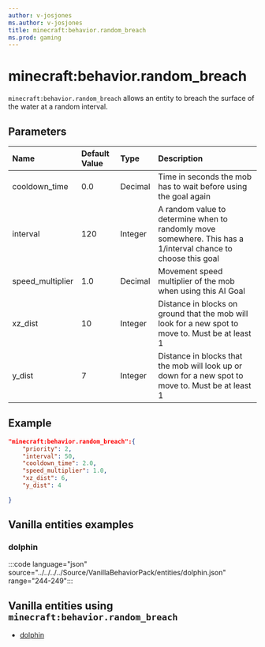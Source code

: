 ```yaml
---
author: v-josjones
ms.author: v-josjones
title: minecraft:behavior.random_breach
ms.prod: gaming
---
```


# minecraft:behavior.random_breach

`minecraft:behavior.random_breach` allows an entity to breach the surface of the water at a random interval.

## Parameters

|Name |Default Value  |Type  |Description  |
|:----------|:----------|:----------|:----------|
|cooldown_time| 0.0| Decimal| Time in seconds the mob has to wait before using the goal again |
|interval| 120| Integer| A random value to determine when to randomly move somewhere. This has a 1/interval chance to choose this goal |
|speed_multiplier| 1.0| Decimal| Movement speed multiplier of the mob when using this AI Goal |
|xz_dist| 10| Integer| Distance in blocks on ground that the mob will look for a new spot to move to. Must be at least 1 |
| y_dist| 7| Integer| Distance in blocks that the mob will look up or down for a new spot to move to. Must be at least 1 |

## Example

```json
"minecraft:behavior.random_breach":{
    "priority": 2,
    "interval": 50,
    "cooldown_time": 2.0,
    "speed_multiplier": 1.0,
    "xz_dist": 6,
    "y_dist": 4
        
}
```

## Vanilla entities examples

### dolphin

:::code language="json" source="../../../../Source/VanillaBehaviorPack/entities/dolphin.json" range="244-249":::

## Vanilla entities using `minecraft:behavior.random_breach`

- [dolphin](../../../../Source/VanillaBehaviorPack_Snippets/entities/dolphin.md)
